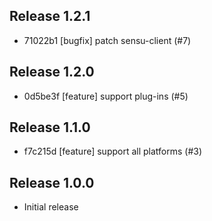 ## Release 1.2.1

* 71022b1 [bugfix] patch sensu-client (#7)

## Release 1.2.0

* 0d5be3f [feature] support plug-ins (#5)

## Release 1.1.0

* f7c215d [feature] support all platforms (#3)

## Release 1.0.0

* Initial release
